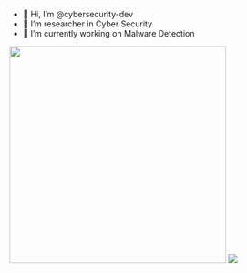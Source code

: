- 👋 Hi, I’m @cybersecurity-dev
- 👀 I’m researcher in Cyber Security
- 🌱 I’m currently working on Malware Detection

<img src="https://github-readme-stats.vercel.app/api/top-langs/?username=cybersecurity-dev&layout=compact&theme=dark" width="380">

<a href="https://ntinfo.biz">
  <img src="https://github-readme-streak-stats.herokuapp.com/?user=cybersecurity-dev&theme=dark" />
</a>
<br/>

<!---
cybersecurity-dev/cybersecurity-dev is a ✨ special ✨ repository because its `README.md` (this file) appears on your GitHub profile.
You can click the Preview link to take a look at your changes.

- 💞️ I’m looking to collaborate on ...
- 📫 How to reach me ...
- 😄 Pronouns: ...
- ⚡ Fun fact: ...

--->
